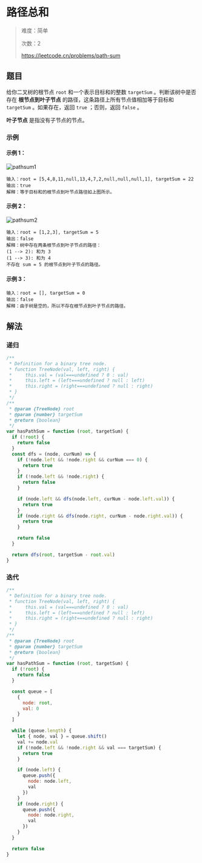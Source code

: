 # 路径总和

> 难度：简单
>
> 次数：2
>
> https://leetcode.cn/problems/path-sum

## 题目

给你二叉树的根节点 `root` 和一个表示目标和的整数 `targetSum` 。判断该树中是否存在 **根节点到叶子节点** 的路径，这条路径上所有节点值相加等于目标和 `targetSum` 。如果存在，返回 `true` ；否则，返回
`false` 。

**叶子节点** 是指没有子节点的节点。

### 示例

#### 示例 1：

![pathsum1](https://assets.leetcode.com/uploads/2021/01/18/pathsum1.jpg)

```
输入：root = [5,4,8,11,null,13,4,7,2,null,null,null,1], targetSum = 22
输出：true
解释：等于目标和的根节点到叶节点路径如上图所示。
```

#### 示例 2：

![pathsum2](https://assets.leetcode.com/uploads/2021/01/18/pathsum2.jpg)

```
输入：root = [1,2,3], targetSum = 5
输出：false
解释：树中存在两条根节点到叶子节点的路径：
(1 --> 2): 和为 3
(1 --> 3): 和为 4
不存在 sum = 5 的根节点到叶子节点的路径。
```

#### 示例 3：

```
输入：root = [], targetSum = 0
输出：false
解释：由于树是空的，所以不存在根节点到叶子节点的路径。
```

## 解法

### 递归

```javascript
/**
 * Definition for a binary tree node.
 * function TreeNode(val, left, right) {
 *     this.val = (val===undefined ? 0 : val)
 *     this.left = (left===undefined ? null : left)
 *     this.right = (right===undefined ? null : right)
 * }
 */
/**
 * @param {TreeNode} root
 * @param {number} targetSum
 * @return {boolean}
 */
var hasPathSum = function (root, targetSum) {
  if (!root) {
    return false
  }
  const dfs = (node, curNum) => {
    if (!node.left && !node.right && curNum === 0) {
      return true
    }
    if (!node.left && !node.right) {
      return false
    }

    if (node.left && dfs(node.left, curNum - node.left.val)) {
      return true
    }
    if (node.right && dfs(node.right, curNum - node.right.val)) {
      return true
    }

    return false
  }

  return dfs(root, targetSum - root.val)
}
```

### 迭代

```javascript
/**
 * Definition for a binary tree node.
 * function TreeNode(val, left, right) {
 *     this.val = (val===undefined ? 0 : val)
 *     this.left = (left===undefined ? null : left)
 *     this.right = (right===undefined ? null : right)
 * }
 */
/**
 * @param {TreeNode} root
 * @param {number} targetSum
 * @return {boolean}
 */
var hasPathSum = function (root, targetSum) {
  if (!root) {
    return false
  }

  const queue = [
    {
      node: root,
      val: 0
    }
  ]

  while (queue.length) {
    let { node, val } = queue.shift()
    val += node.val
    if (!node.left && !node.right && val === targetSum) {
      return true
    }

    if (node.left) {
      queue.push({
        node: node.left,
        val
      })
    }
    if (node.right) {
      queue.push({
        node: node.right,
        val
      })
    }
  }

  return false
}
```
